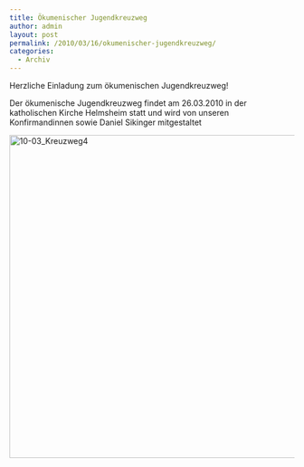 ```yaml
---
title: Ökumenischer Jugendkreuzweg
author: admin
layout: post
permalink: /2010/03/16/okumenischer-jugendkreuzweg/
categories:
  - Archiv
---
```

Herzliche Einladung zum ökumenischen Jugendkreuzweg!

Der ökumenische Jugendkreuzweg findet am 26.03.2010 in der katholischen Kirche Helmsheim statt und wird von unseren Konfirmandinnen sowie Daniel Sikinger mitgestaltet

<a rel="attachment wp-att-277" href="http://www.ekg-heidelsheim.de/2010/03/16/okumenischer-jugendkreuzweg/10-03_kreuzweg4/"><img class="aligncenter size-full wp-image-277" title="10-03_Kreuzweg4" src="http://www.ekg-heidelsheim.de/wp-content/uploads/2010/03/10-03_Kreuzweg4.JPG" alt="10-03_Kreuzweg4" width="800" height="571" /></a>